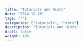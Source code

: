 ```yaml
---
title: "Tutorials and Hints"
date: "2024-12-28"
tags: [""]
categories: ["tutorials", "hints"]
description: "Tutorials and Hints"
draft: false
weight: 100
---
```

